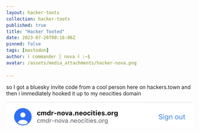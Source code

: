 ```yaml
---
layout: hacker-toots
collection: hacker-toots
published: true
title: "Hacker Tooted"
date: 2023-07-26T00:16:06Z
pinned: false
tags: [mastodon]
author: ⸸ commander ░ nova ⸸ :~$
avatar: /assets/media_attachments/hacker-nova.png

---
```


<p>so I got a bluesky invite code from a cool person here on hackers.town and then i immediately hooked it up to my neocities domain</p>

![media](/assets/media_attachments/files/110/777/502/100/100/307/original/b9ca9635c5ca13ed.jpg)
